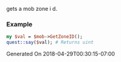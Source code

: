 gets a mob zone i d.
### Example

```perl
my $val = $mob->GetZoneID();
quest::say($val); # Returns uint
```


Generated On 2018-04-29T00:30:15-07:00